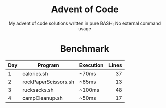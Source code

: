 <div align="center">

# Advent of Code  
My advent of code solutions written in pure BASH; No external command usage

# Benchmark
Day | Program | Execution | Lines
:--|---|---|--:
1 | calories.sh | ~70ms | 37
2 | rockPaperScissors.sh | ~65ms | 13
3 | rucksacks.sh | ~100ms | 48
4 | campCleanup.sh | ~50ms | 17
</div>
